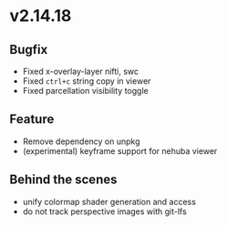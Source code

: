 # v2.14.18

## Bugfix

- Fixed x-overlay-layer nifti, swc
- Fixed `ctrl+c` string copy in viewer
- Fixed parcellation visibility toggle

## Feature

- Remove dependency on unpkg
- (experimental) keyframe support for nehuba viewer

## Behind the scenes

- unify colormap shader generation and access
- do not track perspective images with git-lfs
